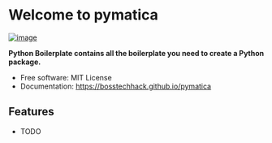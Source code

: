 # Welcome to pymatica


[![image](https://img.shields.io/pypi/v/pymatica.svg)](https://pypi.python.org/pypi/pymatica)


**Python Boilerplate contains all the boilerplate you need to create a Python package.**


-   Free software: MIT License
-   Documentation: <https://bosstechhack.github.io/pymatica>
    

## Features

-   TODO
